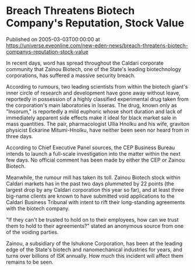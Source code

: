 # Breach Threatens Biotech Company's Reputation, Stock Value
Published on 2005-03-03T00:00:00 at https://universe.eveonline.com/new-eden-news/breach-threatens-biotech-companys-reputation-stock-value

In recent days, word has spread throughout the Caldari corporate community that Zainou Biotech, one of the State's leading biotechnology corporations, has suffered a massive security breach.   
  
According to rumours, two leading scientists from within the biotech giant's inner circle of research and development have gone away without leave, reportedly in possession of a highly classified experimental drug taken from the corporation's main laboratories in Isseras. The drug, known only as "Insorum," is reportedly a mild euphoric whose short duration and lack of immediately apparent side effects make it ideal for black market sale in mass quantities. The pair, pharmacologist Ullia Hnolku and his wife, graviton physicist Eckarine Mitumi-Hnolku, have neither been seen nor heard from in three days.   
  
According to Chief Executive Panel sources, the CEP Business Bureau intends to launch a full-scale investigation into the matter within the next few days. No official comment has been made by either the CEP or Zainou Biotech.   
  
Meanwhile, the rumour mill has taken its toll. Zainou Biotech stock within Caldari markets has in the past two days plummeted by 22 points (the largest drop by any Caldari corporation this year so far), and at least three big-name clients are known to have submitted void applications to the Caldari Business Tribunal with intent to rift their long-standing agreements with the biotech company.   
  
"If they can't be trusted to hold on to their employees, how can we trust them to hold to their agreements?" stated an anonymous source from one of the voiding parties.   
  
Zainou, a subsidiary of the Ishukone Corporation, has been at the leading edge of the State's biotech and nanomechanical industries for years, and turns over billions of ISK annually. How much this incident will affect them remains to be seen.
